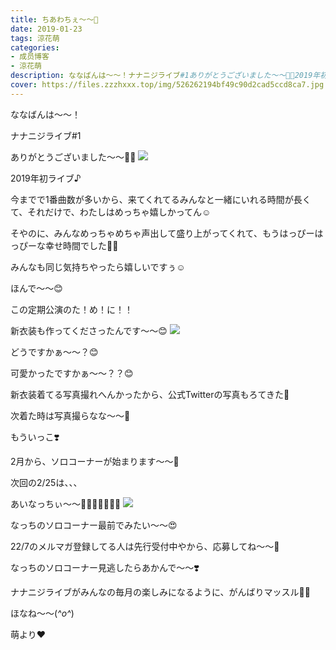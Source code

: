 ```yaml
---
title: ちあわちぇ〜〜🐥
date: 2019-01-23
tags: 涼花萌
categories: 
- 成员博客
- 涼花萌
description: ななばんは〜〜！ナナニジライブ#1ありがとうございました〜〜💓💓2019年初ライブ♪今までで1番曲数が多いから、来てくれてるみんなと一緒にいれる時間...
cover: https://files.zzzhxxx.top/img/526262194bf49c90d2cad5ccd8ca7.jpg 
---
```







ななばんは〜〜！




ナナニジライブ#1


ありがとうございました〜〜💓💓
![](https://files.zzzhxxx.top/img/526262194bf49c90d2cad5ccd8ca7.jpg)










2019年初ライブ♪



今までで1番曲数が多いから、来てくれてるみんなと一緒にいれる時間が長くて、それだけで、わたしはめっちゃ嬉しかってん☺️


そやのに、みんなめっちゃめちゃ声出して盛り上がってくれて、もうはっぴーはっぴーな幸せ時間でした💓💓



みんなも同じ気持ちやったら嬉しいですぅ☺️










ほんで〜〜😊

この定期公演のた！め！に！！



新衣装も作ってくださったんです〜〜😊
![](https://files.zzzhxxx.top/img/526262194bf49c90d2cad5ccd8ca7-01.jpg)




どうですかぁ〜〜？😊



可愛かったですかぁ〜〜？？😊






新衣装着てる写真撮れへんかったから、公式Twitterの写真もろてきた🙈



次着た時は写真撮らなな〜〜📸










もういっこ❣️




2月から、ソロコーナーが始まります〜〜💓






次回の2/25は、、、









あいなっちぃ〜〜💓💓💓💓💓💓💓
![](https://files.zzzhxxx.top/img/526262194bf49c90d2cad5ccd8ca7-02.jpg)





なっちのソロコーナー最前でみたい〜〜😍





22/7のメルマガ登録してる人は先行受付中やから、応募してね〜〜💓






なっちのソロコーナー見逃したらあかんで〜〜❣️






ナナニジライブがみんなの毎月の楽しみになるように、がんばりマッスル💪🏻






ほなね〜〜(*^o^*)


萌より❤︎


